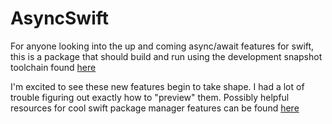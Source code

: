 # AsyncSwift

For anyone looking into the up and coming async/await features for swift, this is a package that should
build and run using the development snapshot toolchain found [here](https://swift.org/download/#snapshots)

I'm excited to see these new features begin to take shape. I had a lot of trouble figuring out exactly how to "preview" them. Possibly helpful resources for cool swift package manager features can be found [here](https://github.com/apple/swift-package-manager/blob/main/Documentation/PackageDescription.md)
